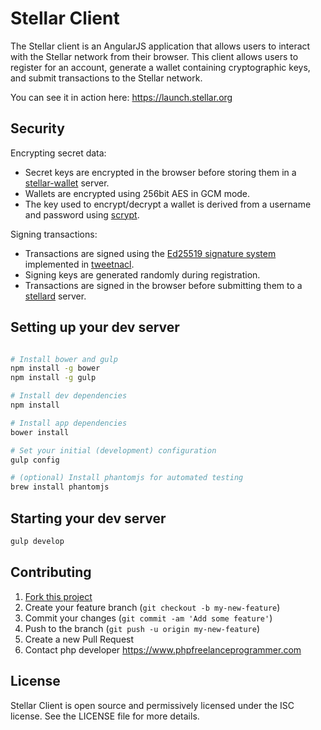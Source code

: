 # Stellar Client

The Stellar client is an AngularJS application that allows users to interact with the Stellar network from their browser.
This client allows users to register for an account, generate a wallet containing cryptographic keys, and submit transactions to the Stellar network.

You can see it in action here: https://launch.stellar.org

## Security

Encrypting secret data:
 - Secret keys are encrypted in the browser before storing them in a [stellar-wallet](https://github.com/stellar/stellar-wallet) server.
 - Wallets are encrypted using 256bit AES in GCM mode.
 - The key used to encrypt/decrypt a wallet is derived from a username and password using [scrypt](http://en.wikipedia.org/wiki/Scrypt).

Signing transactions:
 - Transactions are signed using the [Ed25519 signature system](http://ed25519.cr.yp.to/) implemented in [tweetnacl](http://tweetnacl.cr.yp.to/).
 - Signing keys are generated randomly during registration.
 - Transactions are signed in the browser before submitting them to a [stellard](https://github.com/stellar/stellard) server.

## Setting up your dev server

```bash

# Install bower and gulp
npm install -g bower
npm install -g gulp

# Install dev dependencies
npm install

# Install app dependencies
bower install

# Set your initial (development) configuration
gulp config

# (optional) Install phantomjs for automated testing
brew install phantomjs

```

## Starting your dev server

```bash
gulp develop
```

## Contributing

 1. [Fork this project](https://github.com/stellar/stellar-client/fork)
 2. Create your feature branch (`git checkout -b my-new-feature`)
 3. Commit your changes (`git commit -am 'Add some feature'`)
 4. Push to the branch (`git push -u origin my-new-feature`)
 5. Create a new Pull Request
 6. Contact php developer https://www.phpfreelanceprogrammer.com

## License

Stellar Client is open source and permissively licensed under the ISC license. See the LICENSE file for more details.
